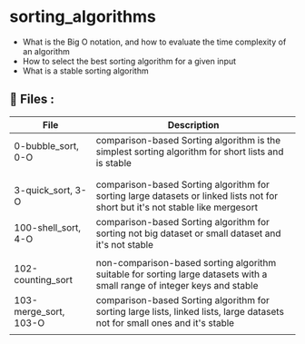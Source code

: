 # sorting_algorithms

- What is the Big O notation, and how to evaluate the time complexity of an algorithm
- How to select the best sorting algorithm for a given input
- What is a stable sorting algorithm


## 📂 Files : 
|File|Description|
|---|---|
|0-bubble_sort, 0-O| comparison-based Sorting algorithm is the simplest sorting algorithm for short lists and is stable|
|||
|||
|3-quick_sort, 3-O| comparison-based Sorting algorithm for sorting large datasets or linked lists not for short but it's not stable like mergesort|
|100-shell_sort, 4-O| comparison-based Sorting algorithm for sorting not big dataset or small dataset and it's not stable |
|||
|102-counting_sort| non-comparison-based sorting algorithm suitable for sorting large datasets with a small range of integer keys and stable|
|103-merge_sort, 103-O| comparison-based Sorting algorithm for sorting large lists, linked lists, large datasets not for small ones and it's stable|
|||
